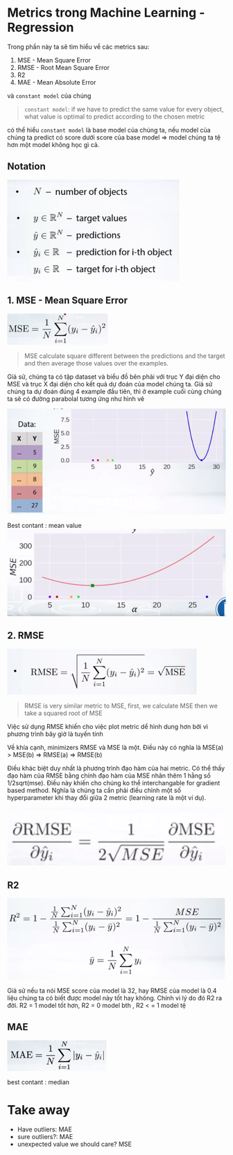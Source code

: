 # Metrics trong Machine Learning - Regression

Trong phần này ta sẽ tìm hiểu về các metrics sau:
1. MSE - Mean Square Error
2. RMSE - Root Mean Square Error
3. R2 
4. MAE - Mean Absolute Error

và `constant model` của chúng 

> `constant model`: if we have to predict the same value for every object, what value is optimal to predict according to the chosen metric 

có thể hiểu `constant model` là base model của chúng ta, nếu model của chúng ta predict có score dưới score của base model => model chúng ta tệ hơn một model không học gì cả. 

## Notation
![Notation](a.png)

## 1. MSE - Mean Square Error 

![MSE](mse.png)

> MSE calculate square different between the predictions and the target and then average those values over the examples. 

Giả sử, chúng ta có tập dataset và biểu đồ bên phải với trục Y đại diện cho MSE và trục X đại diện cho kết quả dự đoán của model chúng ta. Giả sử chúng ta dự đoán đúng 4 example đầu tiên, thì ở example cuối cùng chúng ta sẽ có đường parabolal tương ứng như hình vẽ 



![Mse example](b.png)

Best contant : mean value
![msebestmodel](msebestmodel.png)

## 2. RMSE

![RMSE](rmse.png)
> RMSE is very similar metric to MSE, first, we calculate MSE then we take a squared root of MSE

Việc sử dụng RMSE khiến cho việc plot metric dể hình dung hơn bởi vì phương trình bây giờ là tuyến tính 

Về khía cạnh, minimizers RMSE và MSE là một. Điều này có nghĩa là 
MSE(a) > MSE(b) => RMSE(a) => RMSE(b) 

Điều khác biệt duy nhất là phương trình đạo hàm của hai metric. Có thể thấy đạo hàm của RMSE bằng chính đạo hàm của MSE nhân thêm 1 hằng số 1/2sqrt(mse). Điều này khiến cho chúng ko thể interchangable for gradient based method. Nghĩa là chúng ta cần phải điều chỉnh một số hyperparameter khi thay đổi giữa 2 metric (learning rate là một ví dụ).

![compare](daohamcompare.png)


## R2 
![R2](r2.png)

Giả sử nếu ta nói MSE score của model là 32, hay RMSE của model là 0.4 liệu chúng ta có biết được model này tốt hay không. Chính vì lý do đó R2 ra đời. R2 = 1 model tốt hơn, R2 = 0 model bth , R2 < = 1 model tệ 

## MAE

![mae](mae.png)

best contant : median 



# Take away

+ Have outliers: MAE
+ sure outliers?: MAE 
+ unexpected value we should care? MSE 
